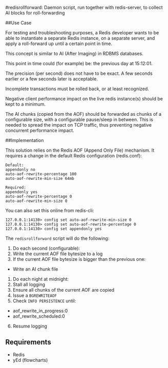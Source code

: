 #redisrollforward: Daemon script, run together with redis-server, to collect AI blocks for roll-forwarding

##Use Case

For testing and troubleshooting purposes, a Redis developer wants to be able to instantiate a separate Redis instance, on a separate server, and apply a roll-forward up until a certain point in time.

This concept is similar to AI (After Imaging) in RDBMS databases.

This point in time could (for example) be: the previous day at 15:12:01.

The precision (per second) does not have to be exact. A few seconds earlier or a few seconds later is acceptable.

Incomplete transactions must be rolled back, or at least recognized.

Negative client performance impact on the live redis instance(s) should be kept to a minimum.

The AI chunks (copied from the AOF) should be forwarded as chunks of a configurable size, with a configurable pause/sleep in between. This is needed to spread the impact on TCP traffic, thus preventing negative concurrent performance impact.

##Implementation

This solution relies on the Redis AOF (Append Only File) mechanism. It requires a change in the default Redis configuration (redis.conf):

    Default:
    appendonly no
    auto-aof-rewrite-percentage 100
    auto-aof-rewrite-min-size 64mb
    
    Required:
    appendonly yes
    auto-aof-rewrite-percentage 0
    auto-aof-rewrite-min-size 0
    
You can also set this online from redis-cli:

    127.0.0.1:14130> config set auto-aof-rewrite-min-size 0
    127.0.0.1:14130> config set auto-aof-rewrite-percentage 0
    127.0.0.1:14130> config set appendonly yes
    
The `redisrollforward` script will do the following:

1. Do each second (configurable):
2. Write the current AOF file bytesize to a log
3. If the current AOF file bytesize is bigger than the previous one:
  - Write an AI chunk file

1. Do each night at midnight:
2. Stall all logging
3. Ensure all chunks of the current AOF are copied
4. Issue a `BGREWRITEAOF `
5. Check `INFO PERSISTENCE` until:
  - aof_rewrite_in_progress:0
  - aof_rewrite_scheduled:0  
6. Resume logging

## Requirements

- Redis
- yEd (flowcharts)

